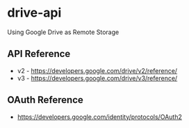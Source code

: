 # drive-api
Using Google Drive as Remote Storage

## API Reference
- v2 - https://developers.google.com/drive/v2/reference/
- v3 - https://developers.google.com/drive/v3/reference/

## OAuth Reference
- https://developers.google.com/identity/protocols/OAuth2
